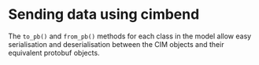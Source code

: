 # Sending data using cimbend #
The `to_pb()` and `from_pb()` methods for each class in the model allow easy serialisation and deserialisation between the CIM objects and their equivalent protobuf objects.


